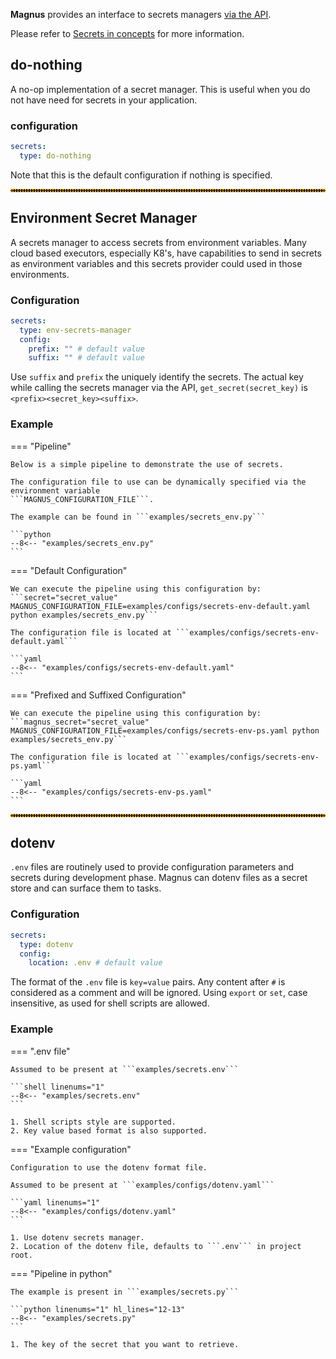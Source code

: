 **Magnus** provides an interface to secrets managers
[via the API](/interactions/#magnus.get_secret).

Please refer to [Secrets in concepts](/concepts/secrets) for more information.

## do-nothing

A no-op implementation of a secret manager. This is useful when you do not have need for
secrets in your application.

### configuration

```yaml
secrets:
  type: do-nothing

```

Note that this is the default configuration if nothing is specified.


<hr style="border:2px dotted orange">

## Environment Secret Manager

A secrets manager to access secrets from environment variables. Many cloud based executors, especially
K8's, have capabilities to send in secrets as environment variables and this secrets provider could
used in those environments.

### Configuration

```yaml
secrets:
  type: env-secrets-manager
  config:
    prefix: "" # default value
    suffix: "" # default value
```

Use ```suffix``` and ```prefix``` the uniquely identify the secrets.
The actual key while calling the secrets manager via the API, ```get_secret(secret_key)``` is
```<prefix><secret_key><suffix>```.

### Example


=== "Pipeline"

    Below is a simple pipeline to demonstrate the use of secrets.

    The configuration file to use can be dynamically specified via the environment variable
    ```MAGNUS_CONFIGURATION_FILE```.

    The example can be found in ```examples/secrets_env.py```

    ```python
    --8<-- "examples/secrets_env.py"
    ```

=== "Default Configuration"

    We can execute the pipeline using this configuration by:
    ```secret="secret_value" MAGNUS_CONFIGURATION_FILE=examples/configs/secrets-env-default.yaml python examples/secrets_env.py```

    The configuration file is located at ```examples/configs/secrets-env-default.yaml```

    ```yaml
    --8<-- "examples/configs/secrets-env-default.yaml"
    ```

=== "Prefixed and Suffixed Configuration"

    We can execute the pipeline using this configuration by:
    ```magnus_secret="secret_value" MAGNUS_CONFIGURATION_FILE=examples/configs/secrets-env-ps.yaml python examples/secrets_env.py```

    The configuration file is located at ```examples/configs/secrets-env-ps.yaml```

    ```yaml
    --8<-- "examples/configs/secrets-env-ps.yaml"
    ```

<hr style="border:2px dotted orange">

## dotenv

```.env``` files are routinely used to provide configuration parameters and secrets during development phase. Magnus can dotenv files as a secret store and can surface them to tasks.


### Configuration


```yaml
secrets:
  type: dotenv
  config:
    location: .env # default value

```

The format of the ```.env``` file is ```key=value``` pairs. Any content after ```#``` is considered
as a comment and will be ignored. Using ```export``` or ```set```, case insensitive, as used
for shell scripts are allowed.

### Example

=== ".env file"

    Assumed to be present at ```examples/secrets.env```

    ```shell linenums="1"
    --8<-- "examples/secrets.env"
    ```

    1. Shell scripts style are supported.
    2. Key value based format is also supported.


=== "Example configuration"

    Configuration to use the dotenv format file.

    Assumed to be present at ```examples/configs/dotenv.yaml```

    ```yaml linenums="1"
    --8<-- "examples/configs/dotenv.yaml"
    ```

    1. Use dotenv secrets manager.
    2. Location of the dotenv file, defaults to ```.env``` in project root.


=== "Pipeline in python"

    The example is present in ```examples/secrets.py```

    ```python linenums="1" hl_lines="12-13"
    --8<-- "examples/secrets.py"
    ```

    1. The key of the secret that you want to retrieve.
